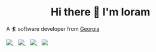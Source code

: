 <h1 align="center">
  Hi there 👋 I'm Ioram
</h1>

<p>
 A 🏄 software developer from <a href="https://goo.gl/maps/GH6t23DYbqM9vDBh8">Georgia</a>
</p>

<p>
  <a href="mailto:Yoh0xFF@gmail.com">
    <img src="https://img.shields.io/badge/Gmail-D14836?style=for-the-badge&logo=gmail&logoColor=white"/>
  </a>&nbsp;&nbsp;

  <a href="https://www.linkedin.com/in/ioram-gordadze-a42b1492/">
    <img src="https://img.shields.io/badge/LinkedIn-0077B5?style=for-the-badge&logo=linkedin&logoColor=white"/>
  </a>&nbsp;&nbsp;

  <a href="https://www.toptal.com/resume/ioram-gordadze">
    <img src="https://img.shields.io/badge/Toptal-0077B5?style=for-the-badge&logo=toptal&logoColor=white"/>
  </a>&nbsp;&nbsp;

  <a href="https://stackoverflow.com/users/1407204/yoh0xff?tab=profile">
    <img src="https://img.shields.io/badge/Stack_Overflow-FE7A16?style=for-the-badge&logo=stack-overflow&logoColor=white"/>
  </a>
</p>

<!--
**Yoh0xFF/Yoh0xFF** is a ✨ _special_ ✨ repository because its `README.md` (this file) appears on your GitHub profile.

Here are some ideas to get you started:

- 🔭 I’m currently working on ...
- 🌱 I’m currently learning ...
- 👯 I’m looking to collaborate on ...
- 🤔 I’m looking for help with ...
- 💬 Ask me about ...
- 📫 How to reach me: ...
- 😄 Pronouns: ...
- ⚡ Fun fact: ...
-->
